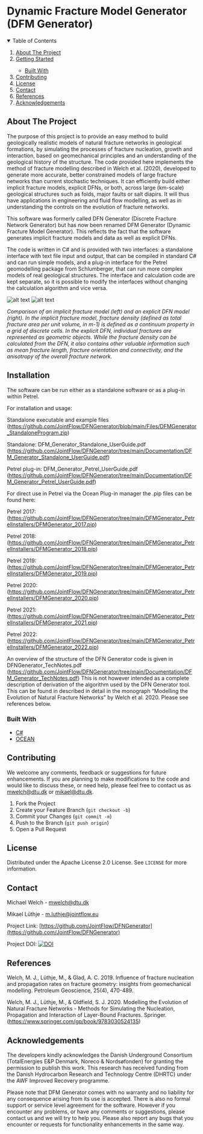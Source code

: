 # Dynamic Fracture Model Generator (DFM Generator)


<!-- TABLE OF CONTENTS -->
<details open="open">
  <summary>Table of Contents</summary>
  <ol>
    <li><a href="#about-the-project">About The Project</a>
    <li><a href="#installation">Getting Started</li>
      <ul>
        <li><a href="#built-with">Built With</a></li>
      </ul>
    <li><a href="#contributing">Contributing</a></li>
    <li><a href="#license">License</a></li>
    <li><a href="#contact">Contact</a></li>
    <li><a href="#references">References</a></li>    
    <li><a href="#acknowledgements">Acknowledgements</a></li>
  </ol>
</details>



<!-- ABOUT THE PROJECT -->
## About The Project

The purpose of this project is to provide an easy method to build geologically realistic models of natural fracture networks in geological formations, by simulating the processes of fracture nucleation, growth and interaction, based on geomechanical principles and an understanding of the geological history of the structure. The code provided here implements the method of fracture modelling described in Welch et al. (2020), developed to generate more accurate, better constrained models of large fracture networks than current stochastic techniques. It can efficiently build either implicit fracture models, explicit DFNs, or both, across large (km-scale) geological structures such as folds, major faults or salt diapirs. It will thus have applications in engineering and fluid flow modelling, as well as in understanding the controls on the evolution of fracture networks.

This software was formerly called DFN Generator (Discrete Fracture Network Generator) but has now been renamed DFM Generator (Dynamic Fracture Model Generator). This reflects the fact that the software generates implicit fracture models and data as well as explicit DFNs.

The code is written in C# and is provided with two interfaces: 
a standalone interface with text file input and output, that can be compiled in standard 
C# and can run simple models, and a plug-in interface for the Petrel geomodelling package from Schlumberger, 
that can run more complex models of real geological structures. The interface and calculation code are kept separate, so it is possible to modify the interfaces without 
changing the calculation algorithm and vice versa.

![alt text](https://github.com/JointFlow/DFNGenerator/blob/main/Documentation/Picture1.png?raw=true)
![alt text](https://github.com/JointFlow/DFNGenerator/blob/main/Documentation/Picture2.png?raw=true)

*Comparison of an implicit fracture model (left) and an explicit DFN model (right). In the implicit fracture model, fracture density (defined as total fracture area per unit volume, in m-1) is defined as a continuum property in a grid of discrete cells. In the explicit DFN, individual fractures are represented as geometric objects. While the fracture density can be calculated from the DFN, it also contains other valuable information such as mean fracture length, fracture orientation and connectivity, and the anisotropy of the overall fracture network.*

<!-- GETTING STARTED -->
## Installation

The software can be run either as a standalone software or as a plug-in within Petrel.

For installation and usage:

Standalone executable and example files (https://github.com/JointFlow/DFNGenerator/blob/main/Files/DFMGenerator_StandaloneProgram.zip)

Standalone: DFM_Generator_Standalone_UserGuide.pdf (https://github.com/JointFlow/DFNGenerator/tree/main/Documentation/DFM_Generator_Standalone_UserGuide.pdf)

Petrel plug-in: DFM_Generator_Petrel_UserGuide.pdf (https://github.com/JointFlow/DFNGenerator/tree/main/Documentation/DFM_Generator_Petrel_UserGuide.pdf)

For direct use in Petrel via the Ocean Plug-in manager the .pip files can be found here:

Petrel 2017: (https://github.com/JointFlow/DFNGenerator/tree/main/DFMGenerator_PetrelInstallers/DFMGenerator_2017.pip)

Petrel 2018: (https://github.com/JointFlow/DFNGenerator/tree/main/DFMGenerator_PetrelInstallers/DFMGenerator_2018.pip)

Petrel 2019: (https://github.com/JointFlow/DFNGenerator/tree/main/DFMGenerator_PetrelInstallers/DFMGenerator_2019.pip)

Petrel 2020: (https://github.com/JointFlow/DFNGenerator/tree/main/DFMGenerator_PetrelInstallers/DFMGenerator_2020.pip)

Petrel 2021: (https://github.com/JointFlow/DFNGenerator/tree/main/DFMGenerator_PetrelInstallers/DFMGenerator_2021.pip)

Petrel 2022: (https://github.com/JointFlow/DFNGenerator/tree/main/DFMGenerator_PetrelInstallers/DFMGenerator_2022.pip)

An overview of the structure of the DFN Generator code is given in DFNGenerator_TechNotes.pdf (https://github.com/JointFlow/DFNGenerator/tree/main/Documentation/DFM_Generator_TechNotes.pdf)
This is not however intended as a complete description of derivation of the algorithm used by the DFN Generator tool. This can be found in described in detail in the monograph “Modelling the Evolution of Natural Fracture Networks” by Welch et al. 2020. Please see references below.



### Built With

* [C#](https://docs.microsoft.com/en-us/dotnet/csharp/)
* [OCEAN](https://www.ocean.slb.com/en/about-ocean)

<!-- CONTRIBUTING -->
## Contributing

We welcome any comments, feedback or suggestions for future enhancements. If you are planning to make modifications to the code and would like to discuss these, or need help, please feel free to contact us as mwelch@dtu.dk or mikael@dtu.dk.

1. Fork the Project
2. Create your Feature Branch (`git checkout -b`)
3. Commit your Changes (`git commit -m`)
4. Push to the Branch (`git push origin`)
5. Open a Pull Request

<!-- LICENSE -->
## License

Distributed under the Apache License 2.0 License. See `LICENSE` for more information.

<!-- CONTACT -->
## Contact

Michael Welch - mwelch@dtu.dk

Mikael Lüthje - m.luthje@jointflow.eu

Project Link: [https://github.com/JointFlow/DFNGenerator](https://github.com/JointFlow/DFNGenerator)

Project DOI: [![DOI](https://zenodo.org/badge/405042994.svg)](https://zenodo.org/badge/latestdoi/405042994)

<!-- REFERENCES -->
## References
Welch, M. J., Lüthje, M., & Glad, A. C. 2019. Influence of fracture nucleation and propagation rates on fracture geometry: insights from geomechanical modelling. Petroleum Geoscience, 25(4), 470-489.

Welch, M. J., Lüthje, M., & Oldfield, S. J. 2020. Modelling the Evolution of Natural Fracture Networks - Methods for Simulating the
Nucleation, Propagation and Interaction of Layer-Bound Fractures. Springer. (https://www.springer.com/gp/book/9783030524135)

<!-- ACKNOWLEDGEMENTS -->
## Acknowledgements

The developers kindly acknowledges the Danish Underground Consortium (TotalEnergies E&P Denmark, Noreco & Nordsøfonden) for granting the permission to publish this work. This research has received funding from the Danish Hydrocarbon Research and Technology Centre (DHRTC) under the AWF Improved Recovery programme.

Please note that DFM Generator comes with no warranty and no liability for any consequence arising from its use is accepted. There is also no formal support or service level agreement for the software. However if you encounter any problems, or have any comments or suggestions, please contact us and we will try to help you. Please also report any bugs that you encounter or requests for functionality enhancements in the same way.




<!-- MARKDOWN LINKS & IMAGES -->
<!-- https://www.markdownguide.org/basic-syntax/#reference-style-links -->
[contributors-shield]: https://img.shields.io/github/contributors/othneildrew/Best-README-Template.svg?style=for-the-badge
[contributors-url]: https://github.com/othneildrew/Best-README-Template/graphs/contributors
[forks-shield]: https://img.shields.io/github/forks/othneildrew/Best-README-Template.svg?style=for-the-badge
[forks-url]: https://github.com/othneildrew/Best-README-Template/network/members
[stars-shield]: https://img.shields.io/github/stars/othneildrew/Best-README-Template.svg?style=for-the-badge
[stars-url]: https://github.com/othneildrew/Best-README-Template/stargazers
[issues-shield]: https://img.shields.io/github/issues/othneildrew/Best-README-Template.svg?style=for-the-badge
[issues-url]: https://github.com/othneildrew/Best-README-Template/issues
[license-shield]: https://img.shields.io/github/license/othneildrew/Best-README-Template.svg?style=for-the-badge
[license-url]: https://github.com/othneildrew/Best-README-Template/blob/master/LICENSE.txt
[linkedin-shield]: https://img.shields.io/badge/-LinkedIn-black.svg?style=for-the-badge&logo=linkedin&colorB=555
[linkedin-url]: https://linkedin.com/in/othneildrew
[product-screenshot]: images/screenshot.png
